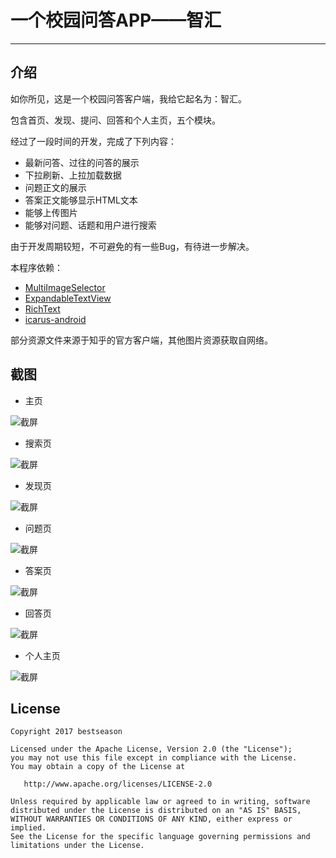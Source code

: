 # 一个校园问答APP——智汇

------

## 介绍

如你所见，这是一个校园问答客户端，我给它起名为：智汇。

包含首页、发现、提问、回答和个人主页，五个模块。

经过了一段时间的开发，完成了下列内容：

* 最新问答、过往的问答的展示
* 下拉刷新、上拉加载数据
* 问题正文的展示
* 答案正文能够显示HTML文本
* 能够上传图片
* 能够对问题、话题和用户进行搜索

由于开发周期较短，不可避免的有一些Bug，有待进一步解决。

本程序依赖：

* [MultiImageSelector][1]
* [ExpandableTextView][2]
* [RichText][3]
* [icarus-android][4]

部分资源文件来源于知乎的官方客户端，其他图片资源获取自网络。

## 截图

* 主页

![截屏][5]

* 搜索页

![截屏][6]

* 发现页

![截屏][7]

* 问题页

![截屏][8]

* 答案页

![截屏][9]

* 回答页

![截屏][10]

* 个人主页

![截屏][11]

## License

    Copyright 2017 bestseason

    Licensed under the Apache License, Version 2.0 (the "License");
    you may not use this file except in compliance with the License.
    You may obtain a copy of the License at

       http://www.apache.org/licenses/LICENSE-2.0

    Unless required by applicable law or agreed to in writing, software
    distributed under the License is distributed on an "AS IS" BASIS,
    WITHOUT WARRANTIES OR CONDITIONS OF ANY KIND, either express or implied.
    See the License for the specific language governing permissions and
    limitations under the License.


  [1]: https://github.com/lovetuzitong/MultiImageSelector
  [2]: https://github.com/Carbs0126/ExpandableTextView
  [3]: https://github.com/zzhoujay/RichText
  [4]: https://github.com/mr5/icarus-android
  [5]: https://raw.githubusercontent.com/bestseason/ZHData/master/screenshot/one.png
  [6]: https://raw.githubusercontent.com/bestseason/ZHData/master/screenshot/two.png
  [7]: https://raw.githubusercontent.com/bestseason/ZHData/master/screenshot/three.png
  [8]: https://raw.githubusercontent.com/bestseason/ZHData/master/screenshot/four.png
  [9]: https://raw.githubusercontent.com/bestseason/ZHData/master/screenshot/five.png
  [10]: https://raw.githubusercontent.com/bestseason/ZHData/master/screenshot/six.png
  [11]: https://raw.githubusercontent.com/bestseason/ZHData/master/screenshot/seven.png
